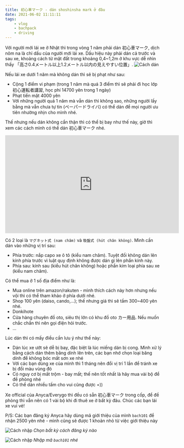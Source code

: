 ```yaml
---
title: 初心車マーク - dán shoshinsha mark ở đâu
date: 2021-06-02 11:11:11
tags:
    - vlog
    - bachpack
    - driving
---
```

Với người mới lái xe ở Nhật thì trong vòng 1 năm phải dán 初心車マーク, dịch nôm na là chỉ dấu của người mới lái xe. Dấu hiệu này phải dán cả trước và sau xe, khoảng cách từ mặt đất trong khoảng 0,4~1,2m ở khu vực dễ nhìn thấy 「高さ0.4メートル以上1.2メートル以内の見えやすい位置」.
![Cách dán](https://i.imgur.com/Ungdsos.png)

Nếu lái xe dưới 1 năm mà không dán thì sẽ bị phạt như sau:
- Cộng 1 điểm vi phạm (trong 1 năm mà quá 3 điểm thì sẽ phải đi học lớp 初心運転者講習, học phí 14700 yên trong 1 ngày)
- Phạt tiền mặt 4000 yên 
- Với những người quá 1 năm mà vẫn dán thì không sao, những người lấy bằng mà vẫn chưa tự tin (ペーパードライバ) có thể dán để mọi người ưu tiên nhường nhịn cho mình nhé.

Thế nhưng nếu dán không cẩn thận thì có thể bị bay như thế này, giờ thì xem các cách mình có thể dán 初心車マーク nhé.
<iframe width="560" height="315" src="https://www.youtube.com/embed/opcDGn55keE" title="YouTube video player" frameborder="0" allow="accelerometer; autoplay; clipboard-write; encrypted-media; gyroscope; picture-in-picture" allowfullscreen></iframe>
<!-- more -->

Có 2 loại là `マグネット式 (nam châm)` và `吸盤式 (hút chân không)`. Mình cần dán vào những vị trí sau:
- Phía trước: nắp capo xe ô tô (kiểu nam châm). Tuyệt đối không dán lên kính phía trước vì luật quy định không được dán gì lên phần kính này.
- Phía sau: kính sau (kiểu hút chân không) hoặc phần kim loại phía sau xe (kiểu nam châm). 

Có thể mua ở 1 số địa điểm như là:
- Mua online trên amazon/rakuten - mình thích cách này hơn nhưng nếu vội thì có thể tham khảo ở phía dưới nhé.
- Shop 100 yên (daiso, cando,...); thế nhưng giá thì sẽ tầm 300~400 yên nhé.
- Donkihote 
- Cửa hàng chuyên đồ oto, siêu thị lớn có khu đồ oto カー用品. Nếu muốn chắc chắn thì nên gọi điện hỏi trước.
- ...
  
Lúc dán thì có mấy điều cần lưu ý như thế này:
- Dán lúc xe ướt sẽ dễ bị bay, đặc biệt là lúc miếng dán bị cong. Mình xử lý bằng cách dán thêm băng dính lên trên, các bạn nhớ chọn loại băng dính để không bóc mất sơn xe nhé
- Với các bạn dùng xe của mình thì 1 tháng nên đổi vị trí 1 lần để tránh xe bị đổi màu vùng đó
- Có nguy cơ bị mất trộm - bay mất; thế nên tốt nhất là hãy mua vài bộ để đề phòng nhé 
- Có thể dán nhiều tấm cho vui cũng được =))

Xe official của Anyca/Everygo thì đều có sẵn 初心車マーク trong cốp, để đề phòng thì vẫn nên có 1 vài bộ khi đi thuê xe ở bất kỳ đâu. Chúc các bạn lái xe vui vẻ!

P/S: Các bạn đăng ký Anyca hãy dùng mã giới thiệu của mình `bach101` để nhận 2500 yên nhé - mình cũng sẽ được 1 khoản nhỏ từ việc giới thiệu này

![Cách nhập](https://i.imgur.com/DCPiJ7U.png)
_Chọn bất kỳ cách đăng ký nào_

![Cách nhập](https://i.imgur.com/aIJ0ffI.png)
_Nhập mã `bach101` nhé_
